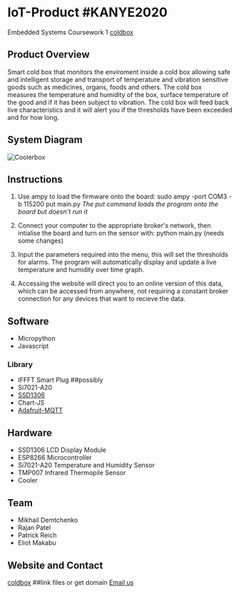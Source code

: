 # IoT-Product #KANYE2020
Embedded Systems Coursework 1
[coldbox](https://airee.carrd.co/)

## Product Overview
Smart cold box that monitors the enviroment inside a cold box allowing safe and intelligent storage and transport of temperature and vibration sensitive goods such as medicines, organs, foods and others. The cold box measures the temperature and humidity of the box, surface temperature of the good and if it has been subject to vibration. The cold box will feed back live characteristics and it will alert you if the thresholds have been exceeded and for how long.

## System Diagram
![Coolerbox](https://github.com/RajanPatel97/IoT-Product/blob/master/Coolerbox.jpg)

## Instructions
1. Use ampy to load the firmware onto the board: sudo ampy -port COM3 -b 115200 put main.py 
*The put command loads the program onto the board but doesn't run it*

2. Connect your computer to the appropriate broker's network, then intialise the board and turn on the sensor with: python main.py (needs some changes)

3. Input the parameters required into the menu, this will set the thresholds for alarms. The program will automatically display and update a live temperature and humidity over time graph. 

4. Accessing the website will direct you to an online version of this data, which can be accessed from anywhere, not requiring a constant broker connection for any devices that want to recieve the data.

## Software
* Micropython
* Javascript
### Library
* IFFFT Smart Plug ##possibly
* Si7021-A20 
* [SSD1306](https://raw.githubusercontent.com/adafruit/micropython-adafruit-ssd1306/master/ssd1306.py)
* Chart-JS
* [Adafruit-MQTT](https://github.com/adafruit/Adafruit_MQTT_Library)
## Hardware
* SSD1306 LCD Display Module
* ESP8266 Microcontroller
* Si7021-A20 Temperature and Humidity Sensor 
* TMP007 Infrared Thermopile Sensor
* Cooler
## Team
* Mikhail Demtchenko
* Rajan Patel
* Patrick Reich
* Eliot Makabu
## Website and Contact
[coldbox](https://airee.carrd.co/) ##link files or get domain
[Email us](md5315@ic.ac.uk)
